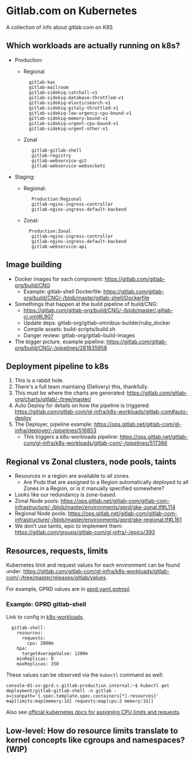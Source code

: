 # Gitlab.com on Kubernetes

A collection of info about gitlab.com on K8S

## Which workloads are actually running on k8s?

- Production:
  - Regional

    ```
      gitlab-kas
      gitlab-mailroom
      gitlab-sidekiq-catchall-v1
      gitlab-sidekiq-database-throttled-v1
      gitlab-sidekiq-elasticsearch-v1
      gitlab-sidekiq-gitaly-throttled-v1
      gitlab-sidekiq-low-urgency-cpu-bound-v1
      gitlab-sidekiq-memory-bound-v1
      gitlab-sidekiq-urgent-cpu-bound-v1
      gitlab-sidekiq-urgent-other-v1

  - Zonal

    ```
       gitlab-gitlab-shell
       gitlab-registry
       gitlab-webservice-git
       gitlab-webservice-websockets

- Staging:
  - Regional:

    ```
       Production:Regional
       gitlab-nginx-ingress-controller
       gitlab-nginx-ingress-default-backend

  - Zonal:

    ```
      Production:Zonal
       gitlab-nginx-ingress-controller
       gitlab-nginx-ingress-default-backend
       gitlab-webservice-api

## Image building

- Docker images for each component: <https://gitlab.com/gitlab-org/build/CNG>
  - Example: gitlab-shell Dockerfile: <https://gitlab.com/gitlab-org/build/CNG/-/blob/master/gitlab-shell/Dockerfile>
- Somethings that happen at the build pipeline of build/CNG:
  - <https://gitlab.com/gitlab-org/build/CNG/-/blob/master/.gitlab-ci.yml#L907>
  - Update deps: gitlab-org/gitlab-omnibus-builder/ruby_docker
  - Compile assets: build-scripts/build.sh
  - Danger review: gitlab-org/gitlab-build-images
- The bigger picture, example pipeline: <https://gitlab.com/gitlab-org/build/CNG/-/pipelines/281835958>

## Deployment pipeline to k8s

1. This is a rabbit hole.
1. There's a full team maintaing (Delivery) this, thankfully.
1. This must be where the charts are generated: <https://gitlab.com/gitlab-org/charts/gitlab/-/tree/master/>
1. Auto Deploy for details on how the pipeline is triggered: <https://gitlab.com/gitlab-com/gl-infra/k8s-workloads/gitlab-com#auto-deploy>
1. The Deployer, pipeline example: <https://ops.gitlab.net/gitlab-com/gl-infra/deployer/-/pipelines/516853>
   - This triggers a k8s-workloads pipeline: <https://ops.gitlab.net/gitlab-com/gl-infra/k8s-workloads/gitlab-com/-/pipelines/517366>

## Regional vs Zonal clusters, node pools, taints

- Resources in a region are available to all zones.
  - Are Pods that are assigned to a Region automatically deployed to all Zones in a Region, or is it manually specified somewhere?
- Looks like our redundancy is zone-based.
- Zonal Node pools: <https://ops.gitlab.net/gitlab-com/gitlab-com-infrastructure/-/blob/master/environments/gprd/gke-zonal.tf#L114>
- Regional Node pools: <https://ops.gitlab.net/gitlab-com/gitlab-com-infrastructure/-/blob/master/environments/gprd/gke-regional.tf#L161>
- We don’t use taints, epic to implement them: <https://gitlab.com/groups/gitlab-com/gl-infra/-/epics/393>

## Resources, requests, limits

Kubernetes limit and request values for each environment can be found under: <https://gitlab.com/gitlab-com/gl-infra/k8s-workloads/gitlab-com/-/tree/master/releases/gitlab/values>.

For example, GPRD values are in [gprd.yaml.gotmpl](https://gitlab.com/gitlab-com/gl-infra/k8s-workloads/gitlab-com/-/blob/master/releases/gitlab/values/gprd.yaml.gotmpl).

### Example: GPRD gitlab-shell

Link to config in [k8s-workloads](https://gitlab.com/gitlab-com/gl-infra/k8s-workloads/gitlab-com/-/blob/master/releases/gitlab/values/gprd.yaml.gotmpl#L30-37).

```shell
  gitlab-shell:
    resources:
      requests:
        cpu: 2000m
    hpa:
      targetAverageValue: 1200m
    minReplicas: 8
    maxReplicas: 150
```

These values can be observed via the `kubectl` command as well:

```shell
console-01-sv-gprd.c.gitlab-production.internal:~$ kubectl get deployment/gitlab-gitlab-shell -n gitlab -o=jsonpath='{.spec.template.spec.containers[*].resources}'
map[limits:map[memory:1G] requests:map[cpu:2 memory:1G]]
```

Also see [official kubernetes docs for assigning CPU limits and requests](https://kubernetes.io/docs/tasks/configure-pod-container/assign-cpu-resource/).

## Low-level: How do resource limits translate to kernel concepts like cgroups and namespaces? (WIP)
